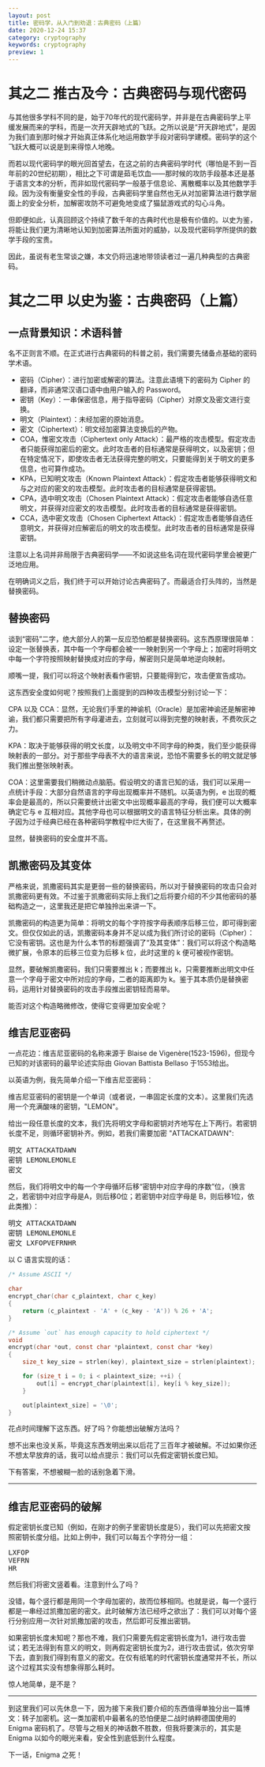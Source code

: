 ```yaml
---
layout: post
title: 密码学，从入门到劝退：古典密码（上篇）
date: 2020-12-24 15:37
category: cryptography
keywords: cryptography
preview: 1
---
```


# 其之二 推古及今：古典密码与现代密码

与其他很多学科不同的是，始于70年代的现代密码学，并非是在古典密码学上平缓发展而来的学科，而是一次开天辟地式的飞跃。之所以说是“开天辟地式”，是因为我们直到那时候才开始真正体系化地运用数学手段对密码学建模。密码学的这个飞跃大概可以说是到来得惊人地晚。

而若以现代密码学的眼光回首望去，在这之前的古典密码学时代（哪怕是不到一百年前的20世纪初期），相比之下可谓是茹毛饮血——那时候的攻防手段基本还是基于语言文本的分析，而非如现代密码学一般基于信息论、离散概率以及其他数学手段。因为没有衡量安全性的手段，古典密码学里自然也无从对加密算法进行数学层面上的安全分析，加解密攻防不可避免地变成了猫鼠游戏式的勾心斗角。

但即便如此，认真回顾这个持续了数千年的古典时代也是极有价值的。以史为鉴，将能让我们更为清晰地认知到加密算法所面对的威胁，以及现代密码学所提供的数学手段的宝贵。

因此，虽说有老生常谈之嫌，本文仍将迅速地带领读者过一遍几种典型的古典密码。

<!--more-->

# 其之二甲 以史为鉴：古典密码（上篇）

## 一点背景知识：术语科普

名不正则言不顺。在正式进行古典密码的科普之前，我们需要先储备点基础的密码学术语。

- 密码（Cipher）：进行加密或解密的算法。注意此语境下的密码为 Cipher 的翻译，而非通常汉语口语中由用户输入的 Password。
- 密钥（Key）：一串保密信息，用于指导密码（Cipher）对原文及密文进行变换。
- 明文（Plaintext）：未经加密的原始消息。
- 密文（Ciphertext）：明文经加密算法变换后的产物。
- COA，惟密文攻击（Ciphertext only Attack）：最严格的攻击模型。假定攻击者只能获得加密后的密文。此时攻击者的目标通常是获得明文，以及密钥；但在特定情况下，即使攻击者无法获得完整的明文，只要能得到关于明文的更多信息，也可算作成功。
- KPA，已知明文攻击（Known Plaintext Attack）：假定攻击者能够获得明文和与之对应的密文的攻击模型。此时攻击者的目标通常是获得密钥。
- CPA，选中明文攻击（Chosen Plaintext Attack）：假定攻击者能够自选任意明文，并获得对应密文的攻击模型。此时攻击者的目标通常是获得密钥。
- CCA，选中密文攻击（Chosen Ciphertext Attack）：假定攻击者能够自选任意明文，并获得对应解密后的明文的攻击模型。此时攻击者的目标通常是获得密钥。

注意以上名词并非局限于古典密码学——不如说这些名词在现代密码学里会被更广泛地应用。

在明确词义之后，我们终于可以开始讨论古典密码了。而最适合打头阵的，当然是替换密码。

## 替换密码

谈到“密码”二字，绝大部分人的第一反应恐怕都是替换密码。这东西原理很简单：设定一张替换表，其中每一个字母都会被一一映射到另一个字母上；加密时将明文中每一个字符按照映射替换成对应的字母，解密则只是简单地逆向映射。

顺嘴一提，我们可以将这个映射表看作密钥，只要能得到它，攻击便宣告成功。

这东西安全度如何呢？按照我们上面提到的四种攻击模型分别讨论一下：

CPA 以及 CCA：显然，无论我们手里的神谕机（Oracle）是加密神谕还是解密神谕，我们都只需要把所有字母灌进去，立刻就可以得到完整的映射表，不费吹灰之力。

KPA：取决于能够获得的明文长度，以及明文中不同字母的种类，我们至少能获得映射表的一部分。对于那些字母表不大的语言来说，恐怕不需要多长的明文就足够我们推出整张映射表。

COA：这里需要我们稍微动点脑筋。假设明文的语言已知的话，我们可以采用一点统计手段：大部分自然语言的字母出现概率并不随机。以英语为例，e 出现的概率会是最高的，所以只需要统计出密文中出现概率最高的字母，我们便可以大概率确定它与 e 互相对应。其他字母也可以根据明文的语言特征分析出来。具体的例子因为过于经典已经在各种密码学教程中烂大街了，在这里我不再赘述。

显然，替换密码的安全度并不高。

## 凯撒密码及其变体

严格来说，凯撒密码其实是更弱一些的替换密码，所以对于替换密码的攻击只会对凯撒密码更有效。不过鉴于凯撒密码实际上我们之后将要介绍的不少其他密码的基础构造之一，这里我还是把它单独拎出来讲一下。

凯撒密码的构造更为简单：将明文的每个字符按字母表顺序后移三位，即可得到密文。但仅仅如此的话，凯撒密码本身并不足以成为我们所讨论的密码（Cipher）：它没有密钥。这也是为什么本节的标题强调了“及其变体”：我们可以将这个构造略微扩展，令原本的后移三位变为后移 k 位，此时这里的 k 便可被视作密钥。

显然，要破解凯撒密码，我们只需要推出 k；而要推出 k，只需要推断出明文中任意一个字母于密文中所对应的字母，二者的距离即为 k。鉴于其本质仍是替换密码，运用针对替换密码的攻击手段推出密钥轻而易举。

能否对这个构造略微修改，使得它变得更加安全呢？

## 维吉尼亚密码

一点花边：维吉尼亚密码的名称来源于 Blaise de Vigenère(1523-1596)，但现今已知的对该密码的最早论述实际由 Giovan Battista Bellaso 于1553给出。

以英语为例，我先简单介绍一下维吉尼亚密码：

维吉尼亚密码的密钥是一个单词（或者说，一串固定长度的文本）。这里我们先选用一个充满酸味的密钥，"LEMON"。

给出一段任意长度的文本，我们先将明文字母和密钥对齐地写在上下两行。若密钥长度不足，则循环密钥补齐。例如，若我们需要加密 "ATTACKATDAWN":

<pre>
明文 ATTACKATDAWN
密钥 LEMONLEMONLE
密文
</pre>

然后，我们将明文中的每一个字母循环后移“密钥中对应字母的序数”位，（换言之，若密钥中对应字母是A，则后移0位；若密钥中对应字母是 B，则后移1位，依此类推）：

<pre>
明文 ATTACKATDAWN
密钥 LEMONLEMONLE
密文 LXFOPVEFRNHR
</pre>

以 C 语言实现的话：

```c
/* Assume ASCII */

char
encrypt_char(char c_plaintext, char c_key)
{
    return (c_plaintext - 'A' + (c_key - 'A')) % 26 + 'A';
}

/* Assume `out` has enough capacity to hold ciphertext */
void
encrypt(char *out, const char *plaintext, const char *key)
{
    size_t key_size = strlen(key), plaintext_size = strlen(plaintext);

    for (size_t i = 0; i < plaintext_size; ++i) {
        out[i] = encrypt_char(plaintext[i], key[i % key_size]);
    }

    out[plaintext_size] = '\0';
}
```

花点时间理解下这东西。好了吗？你能想出破解方法吗？

想不出来也没关系，毕竟这东西发明出来以后花了三百年才被破解。不过如果你还不想太早放弃的话，我可以给点提示：我们可以先假定密钥长度已知。

下有答案，不想被糊一脸的话别急着下滑。

---
## 维吉尼亚密码的破解

假定密钥长度已知（例如，在刚才的例子里密钥长度是5），我们可以先把密文按照密钥长度分组。比如上例中，我们可以每五个字符分一组：

<pre>
LXFOP
VEFRN
HR
</pre>

然后我们将密文竖着看。注意到什么了吗？

没错，每个竖行都是用同一个字母加密的，故而位移相同。也就是说，每一个竖行都是一串经过凯撒加密的密文。此时破解方法已经呼之欲出了：我们可以对每个竖行分别应用一次针对凯撒加密的攻击，然后即可反推出密钥。

如果密钥长度未知呢？那也不难，我们只需要先假定密钥长度为1，进行攻击尝试；若无法得到有意义的明文，则再假定密钥长度为2，进行攻击尝试，依次穷举下去，直到我们得到有意义的密文。在仅有纸笔的时代密钥长度通常并不长，所以这个过程其实没有想象得那么耗时。

惊人地简单，是不是？

---

到这里我们可以先休息一下，因为接下来我们要介绍的东西值得单独分出一篇博文：转子加密机。这一类加密机中最著名的恐怕便是二战时纳粹德国使用的 Enigma 密码机了。尽管与之相关的神话数不胜数，但我将要演示的，其实是 Enigma 以如今的眼光来看，安全性到底低到什么程度。

下一话，Enigma 之死！